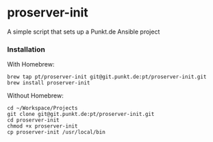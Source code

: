 # proserver-init

A simple script that sets up a Punkt.de Ansible project

### Installation

With Homebrew:
```
brew tap pt/proserver-init git@git.punkt.de:pt/proserver-init.git
brew install proserver-init
```

Without Homebrew:
```
cd ~/Workspace/Projects
git clone git@git.punkt.de:pt/proserver-init.git
cd proserver-init
chmod +x proserver-init
cp proserver-init /usr/local/bin
```

